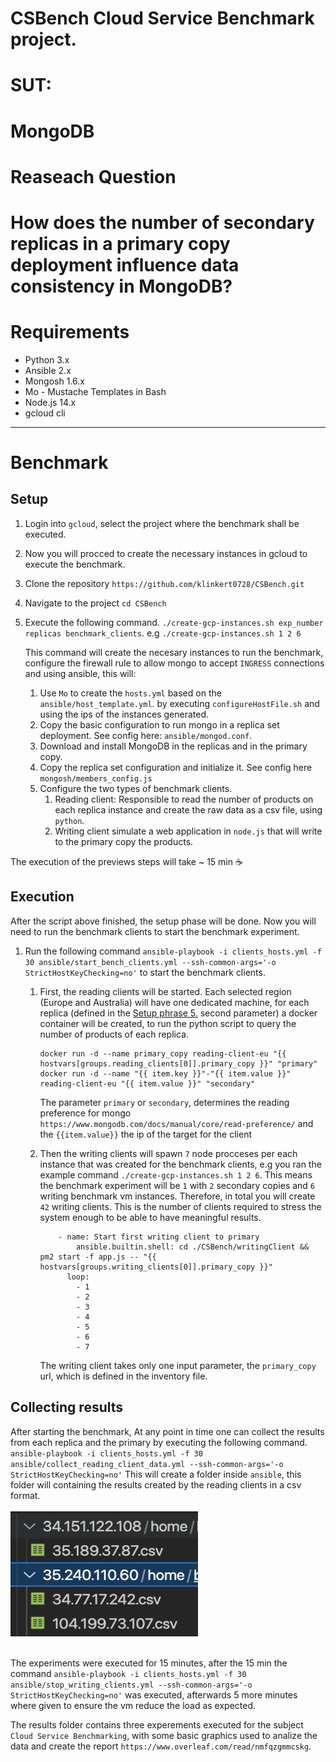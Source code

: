 # CSBench Cloud Service Benchmark project.
# SUT:
 # MongoDB
# Reaseach Question
 # How does the number of secondary replicas in a primary copy deployment influence data consistency in MongoDB?

# Requirements

* Python 3.x 
* Ansible 2.x
* Mongosh 1.6.x
* Mo - Mustache Templates in Bash
* Node.js 14.x
* gcloud cli

----

# Benchmark

## Setup

1. Login into `gcloud`, select the project where the benchmark shall be executed.
2. Now you will procced to create the necessary instances in gcloud to execute the benchmark.
3. Clone the repository `https://github.com/klinkert0728/CSBench.git`
4. Navigate to the project `cd CSBench`
5. Execute the following command. `./create-gcp-instances.sh exp_number replicas benchmark_clients`.
e.g `./create-gcp-instances.sh 1 2 6`

    This command will create the necesary instances to run the benchmark, configure the firewall rule to allow mongo to accept `INGRESS` connections and using ansible, this will:
    1. Use `Mo` to create the `hosts.yml` based on the `ansible/host_template.yml`. by executing `configureHostFile.sh` and using the ips of the instances generated.
    2. Copy the basic configuration to run mongo in a replica set deployment. See config here: `ansible/mongod.conf`.
    3. Download and install MongoDB in the replicas and in the primary copy.
    4. Copy the replica set configuration and initialize it. See config here `mongosh/members_config.js`
    5. Configure the two types of benchmark clients.
        1. Reading client: Responsible to read the number of products on each replica instance and create the raw data as a csv file, using `python`. 
        2. Writing client simulate a web application in `node.js` that will write to the primary copy the products.

The execution of the previews steps will take ~ 15 min :coffee:

## Execution

After the script above finished, the setup phase will be done. Now you will need to run the benchmark clients to start the benchmark experiment.
1. Run the following command `ansible-playbook -i clients_hosts.yml -f 30 ansible/start_bench_clients.yml --ssh-common-args='-o StrictHostKeyChecking=no'` to start the benchmark clients.
    1. First, the reading clients will be started. Each selected region (Europe and Australia) will have one dedicated machine, for each replica (defined in the [Setup phrase 5.](#setup) second parameter) a docker container will be created, to run the python script to query the number of products of each replica.
        ```ansible
        docker run -d --name primary_copy reading-client-eu "{{  hostvars[groups.reading_clients[0]].primary_copy }}" "primary"
        docker run -d --name "{{ item.key }}"-"{{ item.value }}" reading-client-eu "{{ item.value }}" "secondary"
        ```
        The parameter `primary` or `secondary`, determines the reading preference for mongo `https://www.mongodb.com/docs/manual/core/read-preference/` and the `{{item.value}}` the ip of the target for the client
    
    2. Then the writing clients will spawn `7` node procceses per each instance that was created for the benchmark clients, e.g you ran the example command `./create-gcp-instances.sh 1 2 6`. This means the benchmark experiment will be `1` with `2` secondary copies and `6` writing benchmark vm instances. Therefore, in total you will create `42` writing clients. This is the number of clients required to stress the system enough to be able to have meaningful results.
        ```ansible
            - name: Start first writing client to primary
                ansible.builtin.shell: cd ./CSBench/writingClient && pm2 start -f app.js -- "{{  hostvars[groups.writing_clients[0]].primary_copy }}"
              loop:
                - 1
                - 2
                - 3
                - 4
                - 5
                - 6
                - 7
        ```
        The writing client takes only one input parameter, the `primary_copy` url, which is defined in the inventory file.

## Collecting results

After starting the benchmark, At any point in time one can collect the results from each replica and the primary by executing the following command.
`ansible-playbook -i clients_hosts.yml -f 30 ansible/collect_reading_client_data.yml --ssh-common-args='-o StrictHostKeyChecking=no'`
This will create a folder inside `ansible`, this folder will containing the results created by the reading clients in a csv format.
<br>
<br>
<img src="docs/results_3_members_example.png" alt="3Members" width="300" height="200"/>
<br>
<br>

The experiments were executed for 15 minutes, after the 15 min the command `ansible-playbook -i clients_hosts.yml -f 30 ansible/stop_writing_clients.yml --ssh-common-args='-o StrictHostKeyChecking=no'` was executed, afterwards 5 more minutes where given to ensure the vm reduce the load as expected.

The results folder contains three experements executed for the subject `Cloud Service Benchmarking`, with some basic graphics used to analize the data and create the report `https://www.overleaf.com/read/nmfqzgmmcskg`.